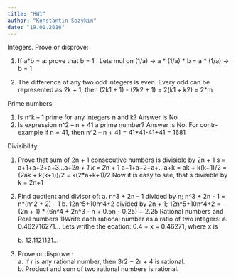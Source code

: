 ```yaml
---
title: "HW1"
author: "Konstantin Sozykin"
date: "19.01.2016"
---
```


Integers. Prove or disprove:  

1)  If a*b = a: prove that b = 1 : Lets mul on (1/a) -> a * (1/a) * b = a * (1/a) -> b = 1

2)  The difference of any two odd integers is even. Every odd can be represented as 2k + 1, then (2k1 + 1) - (2k2 + 1) =  2(k1 + k2) = 2*m
	
Prime numbers 

1)  Is n^k – 1 prime for any integers n and k? Answer is No
2)  Is expression n^2 – n + 41 a prime number? Answer is No. For contr-example if n = 41, then n^2 – n + 41 = 41*41-41+41 =  1681
 	
Divisibility 
1)  Prove that sum of 2n + 1 consecutive numbers is divisible by 2n + 1
	s = a+1+a+2+a+3...a+2*n + 1
	k = 2*n + 1
	a+1+a+2+a+...a+k = ak + k(k+1)/2 = (2ak + k(k+1))/2 = k(2*a+k+1)/2
	Now it is easy to see, that s divisible by k = 2n+1
2)  Find quotient and divisor of: 
	a.   n^3 + 2n – 1 divided by n;
		 n^3 + 2n - 1 = n*(n^2 + 2) - 1
	b.   12n^5+10n^4+2 divided by 2n + 1; 
 		 12n^5+10n^4+2 = (2n + 1) * (6n^4 + 2n^3 - n + 0.5n - 0.25) + 2.25
Rational numbers and Real numbers 
1)Write each rational number as a ratio of two integers: 
	a.  0.462716271…
	    Lets writhe the eqation:
	    0.4 + x = 0.46271, where x is
	    
	b.  12.1121121… 
2) Prove or disprove :  
	a.  If r is any rational number, then 3r2 − 2r + 4 is rational.  
	b.  Product and sum of two rational numbers is rational. 

